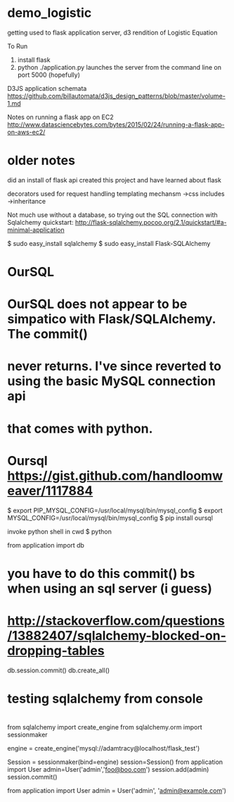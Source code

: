 # demo_logistic
getting used to flask application server, d3 rendition of Logistic Equation

To Run
1) install flask
2) python ./application.py launches the server from the command line on port 5000 (hopefully)

D3JS application schemata
https://github.com/billautomata/d3js_design_patterns/blob/master/volume-1.md

Notes on running a flask app on EC2
http://www.datasciencebytes.com/bytes/2015/02/24/running-a-flask-app-on-aws-ec2/

# older notes

did an install of flask api created this project and have learned about flask

decorators used for request handling
templating mechansm
    ->css includes
    ->inheritance

Not much use without a database, so trying out the SQL connection with Sqlalchemy
quickstart: http://flask-sqlalchemy.pocoo.org/2.1/quickstart/#a-minimal-application

$ sudo easy_install sqlalchemy
$ sudo easy_install Flask-SQLAlchemy

#
# OurSQL
#
# OurSQL does not appear to be simpatico with Flask/SQLAlchemy.  The commit()
# never returns.  I've since reverted to using the basic MySQL connection api
# that comes with python.
#
# Oursql https://gist.github.com/handloomweaver/1117884

$ export PIP_MYSQL_CONFIG=/usr/local/mysql/bin/mysql_config
$ export MYSQL_CONFIG=/usr/local/mysql/bin/mysql_config
$ pip install oursql

invoke python shell in cwd
$ python

from application import db
# you have to do this commit() bs when using an sql server (i guess)
# http://stackoverflow.com/questions/13882407/sqlalchemy-blocked-on-dropping-tables

db.session.commit()
db.create_all()



#
# testing sqlalchemy from console
#
from sqlalchemy import create_engine
from sqlalchemy.orm import sessionmaker

engine = create_engine('mysql://adamtracy@localhost/flask_test')

Session = sessionmaker(bind=engine)
session=Session()
from application import User
admin=User('admin','foo@boo.com')
session.add(admin)
session.commit()


from application import User
admin = User('admin', 'admin@example.com')


